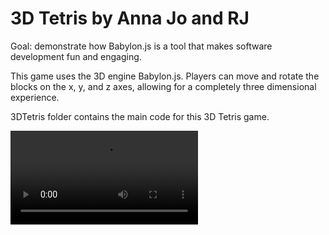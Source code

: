 # 3D Tetris by Anna Jo and RJ
Goal: demonstrate how Babylon.js is a tool that makes software development fun and engaging.

This game uses the 3D engine Babylon.js. Players can move and rotate the blocks on the x, y, and z axes, allowing for a completely three dimensional experience.

3DTetris folder contains the main code for this 3D Tetris game.

![demo](https://media.giphy.com/media/dUBvCziRaLw7Ppeinl/source.mp4)